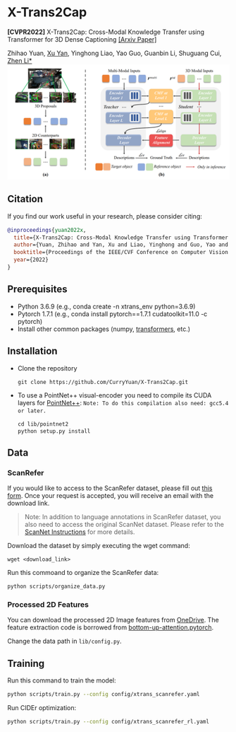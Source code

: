 # X-Trans2Cap
**[CVPR2022]** X-Trans2Cap: Cross-Modal Knowledge Transfer using Transformer for 3D Dense Captioning [[Arxiv Paper]](https://arxiv.org/abs/2203.00843)

Zhihao Yuan, [Xu Yan](https://github.com/yanx27), Yinghong Liao, Yao Guo, Guanbin Li, Shuguang Cui, [Zhen Li*](https://mypage.cuhk.edu.cn/academics/lizhen/)
![](figures/pipeline.png)

## Citation

If you find our work useful in your research, please consider citing:
```bibtex
@inproceedings{yuan2022x,
  title={X-Trans2Cap: Cross-Modal Knowledge Transfer using Transformer for 3D Dense Captioning},
  author={Yuan, Zhihao and Yan, Xu and Liao, Yinghong and Guo, Yao and Li, Guanbin and Li, Zhen and Cui, Shuguang},
  booktitle={Proceedings of the IEEE/CVF Conference on Computer Vision and Pattern Recognition},
  year={2022}
}
```

## Prerequisites
* Python 3.6.9 (e.g., conda create -n xtrans_env python=3.6.9)
* Pytorch 1.7.1 (e.g., conda install pytorch==1.7.1 cudatoolkit=11.0 -c pytorch)
* Install other common packages (numpy, [transformers](https://huggingface.co/docs/transformers/index), etc.)

## Installation
- Clone the repository

    ```
    git clone https://github.com/CurryYuan/X-Trans2Cap.git
    ```

- To use a PointNet++ visual-encoder you need to compile its CUDA layers for [PointNet++](http://arxiv.org/abs/1706.02413):
```Note: To do this compilation also need: gcc5.4 or later.```
    ```
    cd lib/pointnet2
    python setup.py install
    ```

## Data

### ScanRefer

If you would like to access to the ScanRefer dataset, please fill out [this form](https://forms.gle/aLtzXN12DsYDMSXX6). Once your request is accepted, you will receive an email with the download link.

> Note: In addition to language annotations in ScanRefer dataset, you also need to access the original ScanNet dataset. Please refer to the [ScanNet Instructions](data/scannet/README.md) for more details.

Download the dataset by simply executing the wget command:
```shell
wget <download_link>
```

Run this commoand to organize the ScanRefer data:
```bash
python scripts/organize_data.py
```

### Processed 2D Features
You can download the processed 2D Image features from [OneDrive](https://cuhko365-my.sharepoint.com/:u:/g/personal/221019046_link_cuhk_edu_cn/EYoVKnDvr89OoWstNIK2aDEBWjBmxAovQjg6bP34xZ3j2w?e=zvGRom). The feature extraction code is borrowed from [bottom-up-attention.pytorch](https://github.com/MILVLG/bottom-up-attention.pytorch).

Change the data path in `lib/config.py`.

## Training

Run this command to train the model:

```bash
python scripts/train.py --config config/xtrans_scanrefer.yaml
```

Run CIDEr optimization:
```bash
python scripts/train.py --config config/xtrans_scanrefer_rl.yaml
```
